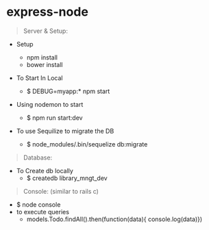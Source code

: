 # express-node

> Server & Setup:
  - Setup
    - npm install
    - bower install
  - To Start In Local 
    - $ DEBUG=myapp:* npm start

  - Using nodemon to start <this command detects changes and restarts automatically>
    - $ npm run start:dev

  - To use Sequilize to migrate the DB
    - $ node_modules/.bin/sequelize db:migrate

> Database:

  - To Create db locally
    - $ createdb library_mngt_dev

> Console: (similar to rails c)
  - $ node console
  - to execute queries
    - models.Todo.findAll().then(function(data){ console.log(data)})